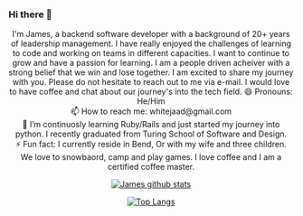 ### Hi there 👋
<center>I'm James, a backend software developer with a background of 20+ years of leadership management. I have really enjoyed the challenges of learning to code and working on teams in different capacities. I want to continue to grow and have a passion for learning. I am a people driven acheiver with a strong belief that we win and lose together. I am excited to share my journey with you. Please do not hesitate to reach out to me via e-mail. I would love to have coffee and chat about our journey's into the tech field.
😄 Pronouns: He/Him<br>
📫 How to reach me: whitejaad@gmail.com<br>
🌱 I’m continuosly learning Ruby/Rails and just started my journey into python. I recently graduated from Turing School of Software and Design.<br>
⚡ Fun fact: I currently reside in Bend, Or with my wife and three children. We love to snowbaord, camp and play games. I love coffee and I am a certified coffee master.

[![James github stats](https://github-readme-stats.vercel.app/api?username=James-E-White&count_private=true&show_icons=true&theme=radical&hide_rank=false)](https://github.com/anuraghazra/github-readme-stats)

[![Top Langs](https://github-readme-stats.vercel.app/api/top-langs/?username=James-E-White)](https://github.com/anuraghazra/github-readme-stats)
</center>
<!--
**James-E-White/James-E-White** is a ✨ _special_ ✨ repository because its `README.md` (this file) appears on your GitHub profile.

Here are some ideas to get you started:

- 🔭 I’m currently working on ...
- 🌱 I’m currently learning ...
- 👯 I’m looking to collaborate on ...
- 🤔 I’m looking for help with ...
- 💬 Ask me about ...
- 📫 How to reach me: ...
- 😄 Pronouns: ...
- ⚡ Fun fact: ...
-->
